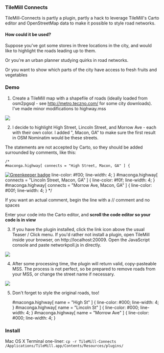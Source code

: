 <h3>TileMill Connects</h3>

TileMill-Connects is partly a plugin, partly a hack to leverage TileMill's Carto editor and OpenStreetMap data to make it possible to style road networks.

<h4>How could it be used?</h4>

Suppose you've got some stores in three locations in the city, and would like to highlight the roads leading up to them.

Or you're an urban planner studying quirks in road networks.

Or you want to show which parts of the city have access to fresh fruits and vegetables

<h3>Demo</h3>

1) Create a TileMill map with a shapefile of roads (ideally loaded from osm2pgsql - see http://metro.teczno.com/ for some city downloads).  I've made minor modifications to highway.mss

<img src="http://i.imgur.com/GlIfQ.png"/>

2) I decide to highlight High Street, Lincoln Street, and Morrow Ave - each with their own color.  I added ", Macon, GA" to make sure the first result in OSM Nominatim would be these streets.

The statements are not accepted by Carto, so they should be added surrounded by comments, like this:

    /*
    #maconga.highway[ connects = "High Street, Macon, GA" ] {

[![Greenkeeper badge](https://badges.greenkeeper.io/mapmeld/TileMill-Connects.svg)](https://greenkeeper.io/)
        line-color: #f00;
        line-width: 4;
    }
    #maconga.highway[ connects = "Lincoln Street, Macon, GA" ] {
        line-color: #f0f;
        line-width: 4;
    }
    #maconga.highway[ connects = "Morrow Ave, Macon, GA" ] {
        line-color: #00f;
        line-width: 4;
    }
    */

If you want an actual comment, begin the line with a // comment and no spaces

Enter your code into the Carto editor, and <strong>scroll the code editor so your code is in view</strong>

3) If you have the plugin installed, click the link icon above the usual Teaser / Click menu. If you'd rather not install a plugin, open TileMill inside your browser, on http://localhost:20009. Open the JavaScript console and paste networkpoll.js in directly.

<img src="http://i.imgur.com/yYPZE.png"/>

4) After some processing time, the plugin will return valid, copy-pasteable MSS.  The process is not perfect, so be prepared to remove roads from your MSS, or change the street name if necessary.

<img src="http://i.imgur.com/sKsus.png"/>

5) Don't forget to style the original roads, too!

    #maconga.highway[ name = "High St" ] {
        line-color: #000;
        line-width: 4;
    }
    #maconga.highway[ name = "Lincoln St" ] {
        line-color: #000;
        line-width: 4;
    }
    #maconga.highway[ name = "Morrow Ave" ] {
        line-color: #000;
        line-width: 4;
    }

<h3>Install</h3>
Mac OS X Terminal one-liner:
<code>cp -r TileMill-Connects /Applications/TileMill.app/Contents/Resources/plugins/</code>
